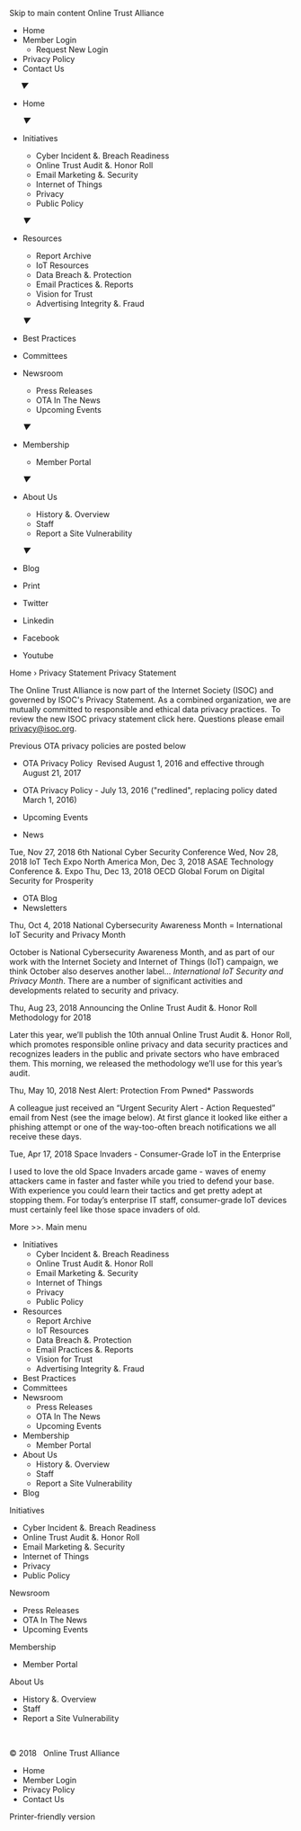 Skip to main content Online Trust Alliance

*   Home
*   Member Login
    *   Request New Login
*   Privacy Policy
*   Contact Us

     _▼_

*   Home
    
    _▼_
*   Initiatives
    
    *   Cyber Incident &. Breach Readiness
    *   Online Trust Audit &. Honor Roll
    *   Email Marketing &. Security
    *   Internet of Things
    *   Privacy
    *   Public Policy
    
    _▼_
*   Resources
    
    *   Report Archive
    *   IoT Resources
    *   Data Breach &. Protection
    *   Email Practices &. Reports
    *   Vision for Trust
    *   Advertising Integrity &. Fraud
    
    _▼_
*   Best Practices
*   Committees
*   Newsroom
    
    *   Press Releases
    *   OTA In The News
    *   Upcoming Events
    
    _▼_
*   Membership
    
    *   Member Portal
    
    _▼_
*   About Us
    
    *   History &. Overview
    *   Staff
    *   Report a Site Vulnerability
    
    _▼_
*   Blog

*   Print
*   Twitter
*   Linkedin
*   Facebook
*   Youtube

Home › Privacy Statement Privacy Statement

The Online Trust Alliance is now part of the Internet Society (ISOC) and governed by ISOC's Privacy Statement. As a combined organization, we are mutually committed to responsible and ethical data privacy practices.  To review the new ISOC privacy statement click here. Questions please email privacy@isoc.org.   

Previous OTA privacy policies are posted below

*   OTA Privacy Policy  Revised August 1, 2016 and effective through August 21, 2017
*   OTA Privacy Policy - July 13, 2016 ("redlined", replacing policy dated March 1, 2016)

*   Upcoming Events
*   News

Tue, Nov 27, 2018 6th National Cyber Security Conference Wed, Nov 28, 2018 IoT Tech Expo North America Mon, Dec 3, 2018 ASAE Technology Conference &. Expo Thu, Dec 13, 2018 OECD Global Forum on Digital Security for Prosperity

*   OTA Blog
*   Newsletters

Thu, Oct 4, 2018 National Cybersecurity Awareness Month = International IoT Security and Privacy Month

October is National Cybersecurity Awareness Month, and as part of our work with the Internet Society and Internet of Things (IoT) campaign, we think October also deserves another label… _International IoT Security and Privacy Month_. There are a number of significant activities and developments related to security and privacy.

Thu, Aug 23, 2018 Announcing the Online Trust Audit &. Honor Roll Methodology for 2018

Later this year, we’ll publish the 10th annual Online Trust Audit &. Honor Roll, which promotes responsible online privacy and data security practices and recognizes leaders in the public and private sectors who have embraced them. This morning, we released the methodology we’ll use for this year’s audit.

Thu, May 10, 2018 Nest Alert: Protection From Pwned\* Passwords

A colleague just received an “Urgent Security Alert - Action Requested” email from Nest (see the image below). At first glance it looked like either a phishing attempt or one of the way-too-often breach notifications we all receive these days.

Tue, Apr 17, 2018 Space Invaders - Consumer-Grade IoT in the Enterprise

I used to love the old Space Invaders arcade game - waves of enemy attackers came in faster and faster while you tried to defend your base. With experience you could learn their tactics and get pretty adept at stopping them. For today’s enterprise IT staff, consumer-grade IoT devices must certainly feel like those space invaders of old.

More >>. Main menu

*   Initiatives
    *   Cyber Incident &. Breach Readiness
    *   Online Trust Audit &. Honor Roll
    *   Email Marketing &. Security
    *   Internet of Things
    *   Privacy
    *   Public Policy
*   Resources
    *   Report Archive
    *   IoT Resources
    *   Data Breach &. Protection
    *   Email Practices &. Reports
    *   Vision for Trust
    *   Advertising Integrity &. Fraud
*   Best Practices
*   Committees
*   Newsroom
    *   Press Releases
    *   OTA In The News
    *   Upcoming Events
*   Membership
    *   Member Portal
*   About Us
    *   History &. Overview
    *   Staff
    *   Report a Site Vulnerability
*   Blog

Initiatives

*   Cyber Incident &. Breach Readiness
*   Online Trust Audit &. Honor Roll
*   Email Marketing &. Security
*   Internet of Things
*   Privacy
*   Public Policy

Newsroom

*   Press Releases
*   OTA In The News
*   Upcoming Events

Membership

*   Member Portal

About Us

*   History &. Overview
*   Staff
*   Report a Site Vulnerability

 

© 2018   Online Trust Alliance

*   Home
*   Member Login
*   Privacy Policy
*   Contact Us

Printer-friendly version